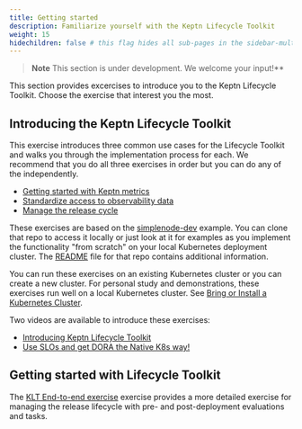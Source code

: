 ```yaml
---
title: Getting started
description: Familiarize yourself with the Keptn Lifecycle Toolkit
weight: 15
hidechildren: false # this flag hides all sub-pages in the sidebar-multicard.html
---
```


> **Note**
This section is under development.
We welcome your input!**

This section provides excercises to introduce you to
the Keptn Lifecycle Toolkit.
Choose the exercise that interest you the most.

## Introducing the Keptn Lifecycle Toolkit

This exercise introduces three common use cases for the Lifecycle Toolkit
and walks you through the implementation process for each.
We recommend that you do all three exercises in order
but you can do any of the independently.

* [Getting started with Keptn metrics](metrics)
* [Standardize access to observability data](observability)
* [Manage the release cycle](orchestrate)

These exercises are based on the
[simplenode-dev](https://github.com/keptn-sandbox/klt-on-k3s-with-argocd)
example.
You can clone that repo to access it locally
or just look at it for examples
as you implement the functionality "from scratch"
on your local Kubernetes deployment cluster.
The
[README](https://github.com/keptn-sandbox/klt-on-k3s-with-argocd/blob/main/setup/observability/README.md)
file for that repo contains additional information.

You can run these exercises on an existing Kubernetes cluster
or you can create a new cluster.
For personal study and demonstrations,
these exercises run well on a local Kubernetes cluster.
See [Bring or Install a Kubernetes Cluster](../../install/k8s.md).

Two videos are available
to introduce these exercises:

* [Introducing Keptn Lifecycle Toolkit](https://youtu.be/449HAFYkUlY)
* [Use SLOs and get DORA the Native K8s way!](https://www.youtube.com/watch?v=zeEC0475SOU)

## Getting started with Lifecycle Toolkit

The
[KLT End-to-end exercise](generic-gs)
exercise provides a more detailed exercise
for managing the release lifecycle
with pre- and post-deployment evaluations and tasks.
